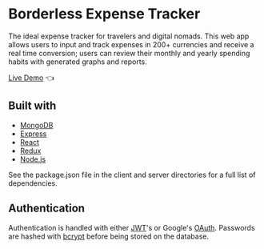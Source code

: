 # Borderless Expense Tracker

The ideal expense tracker for travelers and digital nomads. This web app allows users to input and track expenses in 200+ currencies and receive a real time conversion; users can review their monthly and yearly spending habits with generated graphs and reports.

[Live Demo](https://quizzical-dijkstra-ce920f.netlify.app) :point_left:

## Built with

- [MongoDB](https://www.mongodb.com/)
- [Express](https://expressjs.com/)
- [React](https://reactjs.org/)
- [Redux](https://redux.js.org/)
- [Node.js](https://nodejs.org/en/)

See the package.json file in the client and server directories for a full list of dependencies.

## Authentication

Authentication is handled with either [JWT](https://jwt.io/introduction)'s or Google's [OAuth](https://developers.google.com/identity/protocols/oauth2). Passwords are hashed with [bcrypt](https://www.npmjs.com/package/bcrypt) before being stored on the database.
